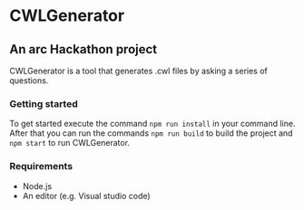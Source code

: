 # CWLGenerator
## An arc Hackathon project
CWLGenerator is a tool that generates .cwl files by asking a series of questions.

### Getting started
To get started execute the command `npm run install` in your command line. After that you can run the commands `npm run build` to build the project and `npm start` to run CWLGenerator.

### Requirements
- Node.js
- An editor (e.g. Visual studio code)
